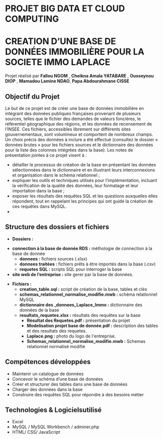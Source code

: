 


# PROJET BIG DATA ET CLOUD COMPUTING
# CREATION  D’UNE BASE DE DONNÉES IMMOBILIÈRE POUR LA SOCIETE IMMO LAPLACE 
Projet réalisé par **Fallou NGOM** , **Cheikna Amala YATABARE** , **Ousseynou DIOP** , **Mamadou Lamine NDAO**, **Papa Abdourahmane CISSE**

## Objectif du Projet  
Le but de ce projet est de créer une base de données immobilière en intégrant des données publiques françaises provenant de plusieurs sources, telles que le fichier des demandes de valeurs foncières, le référentiel géographique des régions, et les données de recensement de l’INSEE. Ces fichiers, accessibles librement sur différents sites gouvernementaux, sont volumineux et comportent de nombreux champs. Un choix précis des données à inclure a été effectué (consultez le dossier « données brutes » pour les fichiers sources et le dictionnaire des données pour la liste des colonnes intégrées dans la base).
Les notes de présentation jointes à ce projet visent à :
-	détailler le processus de création de la base en présentant les données sélectionnées dans le dictionnaire et en illustrant leurs interconnexions et organisation dans le schéma relationnel ;
-	expliquer les outils et techniques utilisés pour l’implémentation, incluant la vérification de la qualité des données, leur formatage et leur importation dans la base ; 
-	exposer les résultats des requêtes SQL et les questions auxquelles elles répondent, tout en rappelant les principes qui ont guidé la création de ces requêtes dans MySQL.
-	
## Structure des dossiers et fichiers
* **Dossiers :**
- **connection à la base de donnée RDS :** méthologie de connection à la base de donnée
  - **donnees :** fichiers sources  (.xlsx)
  - **donnees traitées :** fichiers prêts à être importés dans la base (.csv)
  - **requetes SQL :** scripts SQL pour interroger la base
- **site web de l’entreprise :** site gerer par la base de données.

* **Fichiers :**
	- **creation_table.sql :** script de création de la base, tables et clés
	- **schemas_relationnel_normalise_modifie.mwb :** schéma relationnel MySQL
	- **dictionnaire des _donnees_Laplace_Immo :** dictionnaire des données de la base
	- **resultats_requetes.xlsx :** résultats des requêtes sur la base
    	- **Résultat des Requetes.pdf :** présentation du projet
    	- **Modelisation projet base de donnée.pdf :** description des tables et des resultats des requetes.
        - **Laplace.png :** photo du logo de l'entreprise.
        -  **Schemas_relationnel_normalise_modifie.mwb :** Schemas relationnel normalisé modifié 
     	
## Compétences développées
* Maintenir un catalogue de données
* Concevoir le schéma d’une base de données
* Créer et structurer des tables dans une base de données
* Charger des données dans la base
* Construire des requêtes SQL pour répondre à des besoins métier

## Technologies & Logicielsutilisé
* Excel 
* MySQL / MySQL Workbench / adminer.php
* HTML/ CSS/ JavaScript
